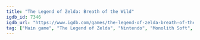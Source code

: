 ```yaml
---
title: "The Legend of Zelda: Breath of the Wild"
igdb_id: 7346
igdb_url: "https://www.igdb.com/games/the-legend-of-zelda-breath-of-the-wild"
tag: ["Main game", "The Legend of Zelda", "Nintendo", "Monolith Soft", "Nintendo EPD Production Group No. 3", "Puzzle", "Role-playing (RPG)", "Adventure", "Single player", "Third person", "Action", "Fantasy", "Science fiction", "Survival", "Drama", "Sandbox", "Open world"]
---
```

